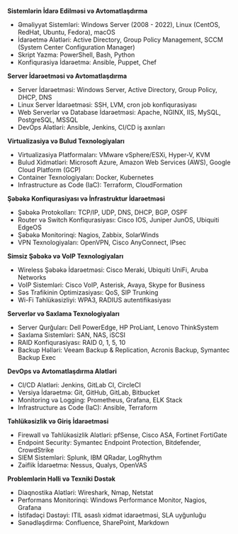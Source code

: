 **Sistemlərin İdarə Edilməsi və Avtomatlaşdırma**  
- Əməliyyat Sistemləri: Windows Server (2008 - 2022), Linux (CentOS, RedHat, Ubuntu, Fedora), macOS  
- İdarəetmə Alətləri: Active Directory, Group Policy Management, SCCM (System Center Configuration Manager)  
- Skript Yazma: PowerShell, Bash, Python  
- Konfiqurasiya İdarəetmə: Ansible, Puppet, Chef  

**Server İdarəetməsi və Avtomatlaşdırma**  
- Server İdarəetməsi: Windows Server, Active Directory, Group Policy, DHCP, DNS  
- Linux Server İdarəetməsi: SSH, LVM, cron job konfiqurasiyası  
- Web Serverlər və Database İdarəetməsi: Apache, NGINX, IIS, MySQL, PostgreSQL, MSSQL  
- DevOps Alətləri: Ansible, Jenkins, CI/CD iş axınları  

**Virtualizasiya və Bulud Texnologiyaları**  
- Virtualizasiya Platformaları: VMware vSphere/ESXi, Hyper-V, KVM  
- Bulud Xidmətləri: Microsoft Azure, Amazon Web Services (AWS), Google Cloud Platform (GCP)  
- Container Texnologiyaları: Docker, Kubernetes  
- Infrastructure as Code (IaC): Terraform, CloudFormation  

**Şəbəkə Konfiqurasiyası və İnfrastruktur İdarəetməsi**  
- Şəbəkə Protokolları: TCP/IP, UDP, DNS, DHCP, BGP, OSPF  
- Router və Switch Konfiqurasiyası: Cisco IOS, Juniper JunOS, Ubiquiti EdgeOS  
- Şəbəkə Monitorinqi: Nagios, Zabbix, SolarWinds  
- VPN Texnologiyaları: OpenVPN, Cisco AnyConnect, IPsec  

**Simsiz Şəbəkə və VoIP Texnologiyaları**  
- Wireless Şəbəkə İdarəetməsi: Cisco Meraki, Ubiquiti UniFi, Aruba Networks  
- VoIP Sistemləri: Cisco VoIP, Asterisk, Avaya, Skype for Business  
- Səs Trafikinin Optimizasiyası: QoS, SIP Trunking  
- Wi-Fi Təhlükəsizliyi: WPA3, RADIUS autentifikasiyası  

**Serverlər və Saxlama Texnologiyaları**  
- Server Qurğuları: Dell PowerEdge, HP ProLiant, Lenovo ThinkSystem  
- Saxlama Sistemləri: SAN, NAS, iSCSI  
- RAID Konfiqurasiyası: RAID 0, 1, 5, 10  
- Backup Həlləri: Veeam Backup & Replication, Acronis Backup, Symantec Backup Exec  

**DevOps və Avtomatlaşdırma Alətləri**  
- CI/CD Alətləri: Jenkins, GitLab CI, CircleCI  
- Versiya İdarəetmə: Git, GitHub, GitLab, Bitbucket  
- Monitoring və Logging: Prometheus, Grafana, ELK Stack  
- Infrastructure as Code (IaC): Ansible, Terraform  

**Təhlükəsizlik və Giriş İdarəetməsi**  
- Firewall və Təhlükəsizlik Alətləri: pfSense, Cisco ASA, Fortinet FortiGate  
- Endpoint Security: Symantec Endpoint Protection, Bitdefender, CrowdStrike  
- SIEM Sistemləri: Splunk, IBM QRadar, LogRhythm  
- Zəiflik İdarəetmə: Nessus, Qualys, OpenVAS  

**Problemlərin Həlli və Texniki Dəstək**  
- Diaqnostika Alətləri: Wireshark, Nmap, Netstat  
- Performans Monitorinqi: Windows Performance Monitor, Nagios, Grafana  
- İstifadəçi Dəstəyi: ITIL əsaslı xidmət idarəetməsi, SLA uyğunluğu  
- Sənədləşdirmə: Confluence, SharePoint, Markdown